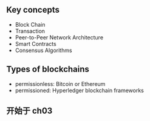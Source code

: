 ## Key concepts
- Block Chain
- Transaction
- Peer-to-Peer Network Architecture
- Smart Contracts
- Consensus Algorithms


## Types of blockchains
- permissionless: Bitcoin or Ethereum
- permissioned: Hyperledger blockchain frameworks

## 开始于 ch03